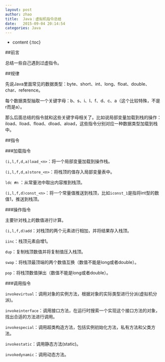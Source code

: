 ```yaml
---
layout: post
author: zhao
title:  Java：虚拟机指令总结
date:   2015-09-04 20:14:54
categories: Java
---
```


* content
{:toc}


##前言

总结一些自己遇到过虚指令。

##规律

先说Java里面常见的数据类型：byte、short、int、long、float、double、char、reference。

每个数据类型抽取一个关键字母：b、s、i、l、f、d、c、a（这个比较特殊，不是r而是a）。

那么后面总结的指令就和这些关键字母相关了。比如说局部变量加载到栈的操作：iload、lload、fload、dload、aload，这些指令分别对应一种数据类型加载到栈中。

##指令

###加载指令

`(i,l,f,d,a)load_<n>`：将一个局部变量加载到操作栈。

`(i,l,f,d,a)store_<n>`：将栈顶的值存入局部变量表中。

`ldc #n` ：从常量池中取出内容推到栈顶。

`(i,l,f,d)const_<n>`：将一个常量值推送到栈顶，比如`iconst_1`是指将int型的数值1，推送到栈顶。

###操作指令

主要针对栈上的数值进行计算。

`(i,l,f,d)add`：对栈顶的两个元素进行相加，并将结果存入栈顶。

`iinc`：栈顶元素自增1。

`dup`：复制栈顶数值并将复制值压入栈顶。

`swap`：将栈顶最顶端的两个数值互换（数值不能是long或者double）。

`pop`：将栈顶数值弹出（数值不能是long或者double）。

###调用指令

`invokevirtual`：调用对象的实例方法，根据对象的实际类型进行分派(虚拟机分派)。

`invokeinterface`：调用接口方法，在运行时搜索一个实现这个接口方法的对象，找出合适的方法进行调用。

`invokespecial`：调用超类构造方法，包括实例初始化方法，私有方法和父类方法。

`invokestatic`：调用静态方法(static)。

`invokedynamic`：调用动态方法。




